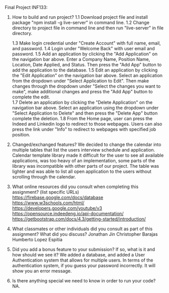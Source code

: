 Final Project INF133:

1. How to build and run project?
    1.1 Download project file and install package "npm install -g live-server" in command line. 
    1.2 Change directory to project file in command line and then run "live-server" in file directory. 
    
    1.3 Make login credential under "Create Account" with full name, email, and password. 
    1.4 Login under "Welcome Back" with user email and password. 
    1.5 Add an application by clicking the "Add Application" on the navigation bar above. Enter a Company Name, 
        Position Name, Location, Date Applied, and Status. Then press the "Add App" button to add the application
        to the database. 
    1.5 Edit an application by clicking the "Edit Application" on the navigation bar above. Select an application
        from the dropdown under "Select Application to Edit". Then make changes through the dropdown under "Select
        the changes you want to make", make additional changes and press the "Add App" button to complete the edit.  
    1.7 Delete an application by clicking the "Delete Application" on the navigation bar above. Select an application
        using the dropdown under "Select Application to Delete" and then press the "Delete App" button complete 
        the deletion.
    1.8 From the Home page, user can press the Indeed and Linkedin logo to redirect to those webpages. Users can 
        also press the link under "Info" to redirect to webpages with specified job position. 


2. Changed/exchanged features? 
    We decided to change the calendar into multiple tables that list the users interview schedule and application. 
    Calendar template library made it difficult for the user to see all available applications, was too heavy of an 
    implementation, some parts of the library was incompatible with other parts of our project. The table was lighter 
    and was able to list all open application to the users without scrolling through the calendar. 

3. What online resources did you consult when completing this assignment? (list specific URLs)
https://firebase.google.com/docs/database
https://www.w3schools.com/html/
https://developers.google.com/youtube/v3
https://opensource.indeedeng.io/api-documentation/
https://getbootstrap.com/docs/4.3/getting-started/introduction/

4. What classmates or other individuals did you consult as part of this assignment? What did you discuss?
Jonathan Jin
Christopher Barajas
Humberto Lopez Espitia

5. Did you add a bonus feature to your submission? If so, what is it and how should we see it?
We added a database, and added a User Authentication system that allows for multiple users. In terms of the authentication system, if you guess your password incorrectly. It will show you an error message.

6. Is there anything special we need to know in order to run your code?
NA. 




